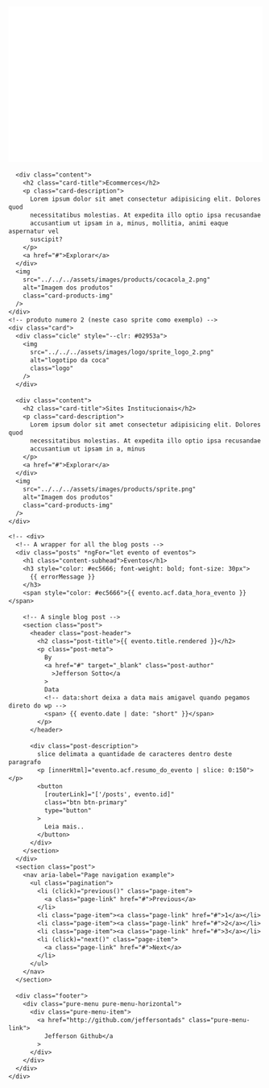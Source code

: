 <div
  id="layout"
  class="pure-g"
  infinite-scroll
  (scrolled)="onScrollDown($event)"
  (scrolledUp)="onScrollUp($event)"
>
  <!-- MODELOS PARA NOVOS CARDS DA PÁGINA -->
  <section class="post cards">
    <div class="card">
      <div class="cicle" style="--clr: #f40103">
        <img
          src="../../../assets/images/logo/cocacola_logo_2.png"
          alt="logotipo da coca"
          class="logo"
        />
      </div>

      <div class="content">
        <h2 class="card-title">Ecommerces</h2>
        <p class="card-description">
          Lorem ipsum dolor sit amet consectetur adipisicing elit. Dolores quod
          necessitatibus molestias. At expedita illo optio ipsa recusandae
          accusantium ut ipsam in a, minus, mollitia, animi eaque aspernatur vel
          suscipit?
        </p>
        <a href="#">Explorar</a>
      </div>
      <img
        src="../../../assets/images/products/cocacola_2.png"
        alt="Imagem dos produtos"
        class="card-products-img"
      />
    </div>
    <!-- produto numero 2 (neste caso sprite como exemplo) -->
    <div class="card">
      <div class="cicle" style="--clr: #02953a">
        <img
          src="../../../assets/images/logo/sprite_logo_2.png"
          alt="logotipo da coca"
          class="logo"
        />
      </div>

      <div class="content">
        <h2 class="card-title">Sites Institucionais</h2>
        <p class="card-description">
          Lorem ipsum dolor sit amet consectetur adipisicing elit. Dolores quod
          necessitatibus molestias. At expedita illo optio ipsa recusandae
          accusantium ut ipsam in a, minus
        </p>
        <a href="#">Explorar</a>
      </div>
      <img
        src="../../../assets/images/products/sprite.png"
        alt="Imagem dos produtos"
        class="card-products-img"
      />
    </div>

  </section>
</div>

    <!-- <div>
      <!-- A wrapper for all the blog posts -->
      <div class="posts" *ngFor="let evento of eventos">
        <h1 class="content-subhead">Eventos</h1>
        <h3 style="color: #ec5666; font-weight: bold; font-size: 30px">
          {{ errorMessage }}
        </h3>
        <span style="color: #ec5666">{{ evento.acf.data_hora_evento }}</span>

        <!-- A single blog post -->
        <section class="post">
          <header class="post-header">
            <h2 class="post-title">{{ evento.title.rendered }}</h2>
            <p class="post-meta">
              By
              <a href="#" target="_blank" class="post-author"
                >Jefferson Sotto</a
              >
              Data
              <!-- data:short deixa a data mais amigavel quando pegamos direto do wp -->
              <span> {{ evento.date | date: "short" }}</span>
            </p>
          </header>

          <div class="post-description">
            slice delimata a quantidade de caracteres dentro deste paragrafo
            <p [innerHtml]="evento.acf.resumo_do_evento | slice: 0:150"></p>
            <button
              [routerLink]="['/posts', evento.id]"
              class="btn btn-primary"
              type="button"
            >
              Leia mais..
            </button>
          </div>
        </section>
      </div>
      <section class="post">
        <nav aria-label="Page navigation example">
          <ul class="pagination">
            <li (click)="previous()" class="page-item">
              <a class="page-link" href="#">Previous</a>
            </li>
            <li class="page-item"><a class="page-link" href="#">1</a></li>
            <li class="page-item"><a class="page-link" href="#">2</a></li>
            <li class="page-item"><a class="page-link" href="#">3</a></li>
            <li (click)="next()" class="page-item">
              <a class="page-link" href="#">Next</a>
            </li>
          </ul>
        </nav>
      </section>

      <div class="footer">
        <div class="pure-menu pure-menu-horizontal">
          <div class="pure-menu-item">
            <a href="http://github.com/jeffersontads" class="pure-menu-link">
              Jefferson Github</a
            >
          </div>
        </div>
      </div>
    </div>
